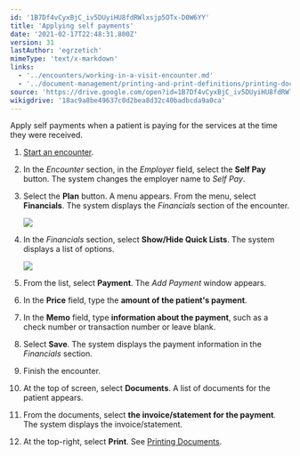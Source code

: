 ```yaml
---
id: '1B7Df4vCyxBjC_iv5DUyiHU8fdRWlxsjp5OTx-D0W6YY'
title: 'Applying self payments'
date: '2021-02-17T22:48:31.800Z'
version: 31
lastAuthor: 'egrzetich'
mimeType: 'text/x-markdown'
links:
  - '../encounters/working-in-a-visit-encounter.md'
  - '../document-management/printing-and-print-definitions/printing-documents.md'
source: 'https://drive.google.com/open?id=1B7Df4vCyxBjC_iv5DUyiHU8fdRWlxsjp5OTx-D0W6YY'
wikigdrive: '18ac9a8be49637c0d2bea8d32c40badbcda9a0ca'
---
```

Apply self payments when a patient is paying for the services at the time they were received.
1. [Start an encounter](../encounters/working-in-a-visit-encounter.md).
2. In the <em>Encounter</em> section, in the <em>Employer</em> field, select the <strong>Self Pay</strong> button. The system changes the employer name to <em>Self Pay</em>.
3. Select the <strong>Plan</strong> button. A menu appears. From the menu, select <strong>Financials</strong>. The system displays the <em>Financials</em> section of the encounter.

   <img src="../applying-self-payments.assets/382e93b01551efb128a79e5a68b1c179.png" />

4. In the <em>Financials</em> section, select <strong>Show/Hide Quick Lists</strong>. The system displays a list of options.

   <img src="../applying-self-payments.assets/69a4831f9bfb7fd17961ece914aaa13b.png" />

5. From the list, select <strong>Payment</strong>. The <em>Add Payment</em> window appears.
6. In the <strong>Price</strong> field, type the <strong>amount of the patient's payment</strong>.
7. In the <strong>Memo</strong> field, type <strong>information about the payment</strong>, such as a check number or transaction number or leave blank.
8. Select <strong>Save</strong>. The system displays the payment information in the <em>Financials</em> section.
9. Finish the encounter.
10. At the top of screen, select <strong>Documents</strong>. A list of documents for the patient appears.
11. From the documents, select <strong>the invoice/statement for the payment</strong>. The system displays the invoice/statement.
12. At the top-right, select <strong>Print</strong>. See [Printing Documents](../document-management/printing-and-print-definitions/printing-documents.md).
